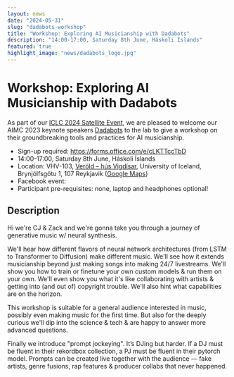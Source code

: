 ```yaml
---
layout: news
date: "2024-05-31"
slug: "dadabots-workshop"
title: "Workshop: Exploring AI Musicianship with Dadabots"
description: "14:00-17:00, Saturday 8th June, Háskoli Íslands"
featured: true
highlight_image: "news/dadabots_logo.jpg"
---
```


<script>
    import CaptionedImage from "../../components/Images/CaptionedImage.svelte"
</script>

<CaptionedImage
    src="news/dadabots_logo.jpg"
    alt="Dadabots"
    caption="Dadabots"/>

# Workshop: Exploring AI Musicianship with Dadabots

As part of our [ICLC 2024 Satellite Event](/news/iclc2024), we are pleased to welcome our AIMC 2023 keynote speakers [Dadabots](https://dadabots.com/) to the lab to give a workshop on their groundbreaking tools and practices for AI musicianship.

- Sign-up required: https://forms.office.com/e/cLKTTccTbD
- 14:00-17:00, Saturday 8th June, Háskoli Íslands
- Location: VHV-103, [Veröld – hús Vigdísar](https://www.hi.is/verold_hus_vigdisar), University of Iceland, Brynjólfsgötu 1, 107 Reykjavik ([Google Maps](https://maps.app.goo.gl/oNqmPashW3DRrYG57))
- Facebook event: 
- Participant pre-requisites: none, laptop and headphones optional!

## Description

Hi we're CJ & Zack and we're gonna take you through a journey of generative music w/ neural synthesis. 

We'll hear how different flavors of neural network architectures (from LSTM to Transformer to Diffusion) make different music. We'll see how it extends musicianship beyond just making songs into making 24/7 livestreams. We'll show you how to train or finetune your own custom models & run them on your own. We'll even show you what it's like collaborating with artists & getting into (and out of) copyright trouble. We'll also hint what capabilities are on the horizon. 

This workshop is suitable for a general audience interested in music, possibly even making music for the first time. But also for the deeply curious we'll dip into the science & tech & are happy to answer more advanced questions.

Finally we introduce "prompt jockeying". It’s DJing but harder. If a DJ must be fluent in their rekordbox collection, a PJ must be fluent in their pytorch model. Prompts can be created live together with the audience — fake artists, genre fusions, rap features & producer collabs that never happened. 

<CaptionedImage
    src="news/dadabots_illustration.jpg"
    alt="Dadabots, illustrated edition."
    caption="Dadabots, illustrated edition."/>
